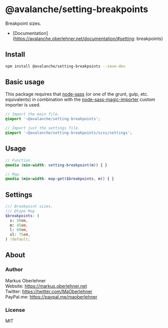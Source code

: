 # @avalanche/setting-breakpoints
Breakpoint sizes.

- [Documentation](https://avalanche.oberlehner.net/documentation/#setting: breakpoints)

## Install
```bash
npm install @avalanche/setting-breakpoints --save-dev
```

## Basic usage
This package requires that [node-sass](https://github.com/sass/node-sass) (or one of the grunt, gulp, etc. equivalents) in combination with the [node-sass-magic-importer](https://github.com/maoberlehner/node-sass-magic-importer) custom importer is used.

```scss
// Import the main file.
@import '~@avalanche/setting-breakpoints';

// Import just the settings file.
@import '~@avalanche/setting-breakpoints/scss/settings';
```

## Usage
```scss
// Function.
@media (min-width: setting-breakpoint(m)) { }

// Map.
@media (min-width: map-get($breakpoints, m)) { }
```

## Settings
```scss
/// Breakpoint sizes.
/// @type Map
$breakpoints: (
  s: 30em,
  m: 45em,
  l: 60em,
  xl: 75em,
) !default;
```

## About
### Author
Markus Oberlehner  
Website: https://markus.oberlehner.net  
Twitter: https://twitter.com/MaOberlehner  
PayPal.me: https://paypal.me/maoberlehner

### License
MIT
